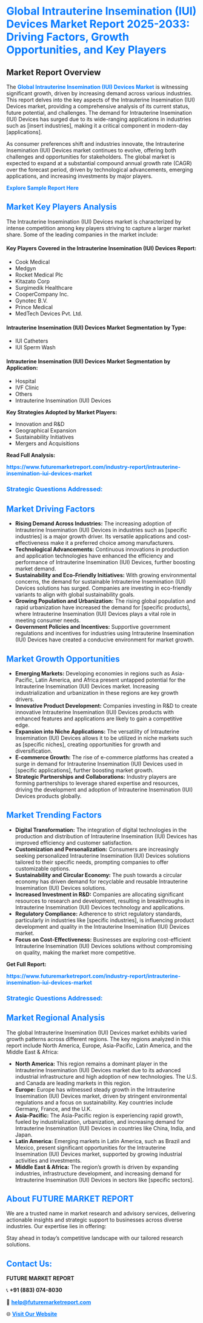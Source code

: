 <h1 style="color: #007BFF;">Global Intrauterine Insemination (IUI) Devices Market Report 2025-2033: Driving Factors, Growth Opportunities, and Key Players</h1>

<section id="overview">
<h2>Market Report Overview</h2>
<p>The <a href="https://www.futuremarketreport.com/industry-report/intrauterine-insemination-iui-devices-market" style="color: #007BFF; text-decoration: none;"><strong>Global Intrauterine Insemination (IUI) Devices Market</strong></a> is witnessing significant growth, driven by increasing demand across various industries. This report delves into the key aspects of the Intrauterine Insemination (IUI) Devices market, providing a comprehensive analysis of its current status, future potential, and challenges. The demand for Intrauterine Insemination (IUI) Devices has surged due to its wide-ranging applications in industries such as [insert industries], making it a critical component in modern-day [applications].</p>
<p>As consumer preferences shift and industries innovate, the Intrauterine Insemination (IUI) Devices market continues to evolve, offering both challenges and opportunities for stakeholders. The global market is expected to expand at a substantial compound annual growth rate (CAGR) over the forecast period, driven by technological advancements, emerging applications, and increasing investments by major players.</p>
</section>

<section id="overview">
<p><a href="https://www.futuremarketreport.com/request-sample/reportId=123145" style="color: #007BFF; text-decoration: none;"><strong>Explore Sample Report Here</strong></a></p>
</section>

<section id="key-players">
<h2 style="color: #007BFF;">Market Key Players Analysis</h2>
<p>The Intrauterine Insemination (IUI) Devices market is characterized by intense competition among key players striving to capture a larger market share. Some of the leading companies in the market include:</p>
<h4>Key Players Covered in the Intrauterine Insemination (IUI) Devices Report:</h4>
<ul><li>Cook Medical</li><li>Medgyn</li><li>Rocket Medical Plc</li><li>Kitazato Corp</li><li>Surgimedik Healthcare</li><li>CooperCompany Inc.</li><li>Gynotec B.V.</li><li>Prince Medical</li><li>MedTech Devices Pvt. Ltd.</li></ul>
<h4>Intrauterine Insemination (IUI) Devices Market Segmentation by Type:</h4>
<ul><li>IUI Catheters</li><li>IUI Sperm Wash</li></ul>

<h4>Intrauterine Insemination (IUI) Devices Market Segmentation by Application:</h4>
<ul><li>Hospital</li><li>IVF Clinic</li><li>Others</li><li>Intrauterine Insemination (IUI) Devices</li></ul>
<p><strong>Key Strategies Adopted by Market Players:</strong></p>
<ul>
<li>Innovation and R&D</li>
<li>Geographical Expansion</li>
<li>Sustainability Initiatives</li>
<li>Mergers and Acquisitions</li>
</ul>
</section>

<section>
<p><strong>Read Full Analysis: </strong></p><a href="https://www.futuremarketreport.com/industry-report/intrauterine-insemination-iui-devices-market" style="color: #007BFF; text-decoration: none;"><strong>https://www.futuremarketreport.com/industry-report/intrauterine-insemination-iui-devices-market</strong></a>
<h3 style="color: #007BFF;">Strategic Questions Addressed:</h3>
</section>

<section id="driving-factors">
<h2 style="color: #007BFF;">Market Driving Factors</h2>
<ul>
<li><strong>Rising Demand Across Industries:</strong> The increasing adoption of Intrauterine Insemination (IUI) Devices in industries such as [specific industries] is a major growth driver. Its versatile applications and cost-effectiveness make it a preferred choice among manufacturers.</li>
<li><strong>Technological Advancements:</strong> Continuous innovations in production and application technologies have enhanced the efficiency and performance of Intrauterine Insemination (IUI) Devices, further boosting market demand.</li>
<li><strong>Sustainability and Eco-Friendly Initiatives:</strong> With growing environmental concerns, the demand for sustainable Intrauterine Insemination (IUI) Devices solutions has surged. Companies are investing in eco-friendly variants to align with global sustainability goals.</li>
<li><strong>Growing Population and Urbanization:</strong> The rising global population and rapid urbanization have increased the demand for [specific products], where Intrauterine Insemination (IUI) Devices plays a vital role in meeting consumer needs.</li>
<li><strong>Government Policies and Incentives:</strong> Supportive government regulations and incentives for industries using Intrauterine Insemination (IUI) Devices have created a conducive environment for market growth.</li>
</ul>
</section>

<section id="growth-opportunities">
<h2 style="color: #007BFF;">Market Growth Opportunities</h2>
<ul>
<li><strong>Emerging Markets:</strong> Developing economies in regions such as Asia-Pacific, Latin America, and Africa present untapped potential for the Intrauterine Insemination (IUI) Devices market. Increasing industrialization and urbanization in these regions are key growth drivers.</li>
<li><strong>Innovative Product Development:</strong> Companies investing in R&D to create innovative Intrauterine Insemination (IUI) Devices products with enhanced features and applications are likely to gain a competitive edge.</li>
<li><strong>Expansion into Niche Applications:</strong> The versatility of Intrauterine Insemination (IUI) Devices allows it to be utilized in niche markets such as [specific niches], creating opportunities for growth and diversification.</li>
<li><strong>E-commerce Growth:</strong> The rise of e-commerce platforms has created a surge in demand for Intrauterine Insemination (IUI) Devices used in [specific applications], further boosting market growth.</li>
<li><strong>Strategic Partnerships and Collaborations:</strong> Industry players are forming partnerships to leverage shared expertise and resources, driving the development and adoption of Intrauterine Insemination (IUI) Devices products globally.</li>
</ul>
</section>

<section id="trending-factors">
<h2 style="color: #007BFF;">Market Trending Factors</h2>
<ul>
<li><strong>Digital Transformation:</strong> The integration of digital technologies in the production and distribution of Intrauterine Insemination (IUI) Devices has improved efficiency and customer satisfaction.</li>
<li><strong>Customization and Personalization:</strong> Consumers are increasingly seeking personalized Intrauterine Insemination (IUI) Devices solutions tailored to their specific needs, prompting companies to offer customizable options.</li>
<li><strong>Sustainability and Circular Economy:</strong> The push towards a circular economy has driven demand for recyclable and reusable Intrauterine Insemination (IUI) Devices solutions.</li>
<li><strong>Increased Investment in R&D:</strong> Companies are allocating significant resources to research and development, resulting in breakthroughs in Intrauterine Insemination (IUI) Devices technology and applications.</li>
<li><strong>Regulatory Compliance:</strong> Adherence to strict regulatory standards, particularly in industries like [specific industries], is influencing product development and quality in the Intrauterine Insemination (IUI) Devices market.</li>
<li><strong>Focus on Cost-Effectiveness:</strong> Businesses are exploring cost-efficient Intrauterine Insemination (IUI) Devices solutions without compromising on quality, making the market more competitive.</li>
</ul>
</section>

<section>
<p><strong>Get Full Report: </strong></p><a href="https://www.futuremarketreport.com/industry-report/intrauterine-insemination-iui-devices-market" style="color: #007BFF; text-decoration: none;"><strong>https://www.futuremarketreport.com/industry-report/intrauterine-insemination-iui-devices-market</strong></a>
<h3 style="color: #007BFF;">Strategic Questions Addressed:</h3>
</section>


<section id="regional-analysis">
<h2 style="color: #007BFF;">Market Regional Analysis</h2>
<p>The global Intrauterine Insemination (IUI) Devices market exhibits varied growth patterns across different regions. The key regions analyzed in this report include North America, Europe, Asia-Pacific, Latin America, and the Middle East & Africa:</p>
<ul>
<li><strong>North America:</strong> This region remains a dominant player in the Intrauterine Insemination (IUI) Devices market due to its advanced industrial infrastructure and high adoption of new technologies. The U.S. and Canada are leading markets in this region.</li>
<li><strong>Europe:</strong> Europe has witnessed steady growth in the Intrauterine Insemination (IUI) Devices market, driven by stringent environmental regulations and a focus on sustainability. Key countries include Germany, France, and the U.K.</li>
<li><strong>Asia-Pacific:</strong> The Asia-Pacific region is experiencing rapid growth, fueled by industrialization, urbanization, and increasing demand for Intrauterine Insemination (IUI) Devices in countries like China, India, and Japan.</li>
<li><strong>Latin America:</strong> Emerging markets in Latin America, such as Brazil and Mexico, present significant opportunities for the Intrauterine Insemination (IUI) Devices market, supported by growing industrial activities and investments.</li>
<li><strong>Middle East & Africa:</strong> The region’s growth is driven by expanding industries, infrastructure development, and increasing demand for Intrauterine Insemination (IUI) Devices in sectors like [specific sectors].</li>
</ul>
</section>

<footer>
<h2 style="color: #007BFF;">About FUTURE MARKET REPORT</h2>
<p>We are a trusted name in market research and advisory services, delivering actionable insights and strategic support to businesses across diverse industries. Our expertise lies in offering:</p>

<p>Stay ahead in today’s competitive landscape with our tailored research solutions.</p>

<h2 style="color: #007BFF;">Contact Us:</h2>
<p><strong>FUTURE MARKET REPORT</strong></p>
<p>📞 <strong>+91 (883) 074-8030</strong></p>
<p>📧 <strong><a href="mailto:help@futuremarketreport.com" style="color: #007BFF;">help@futuremarketreport.com</a></strong></p>
<p>🌐 <strong><a href="https://www.futuremarketreport.com/" style="color: #007BFF;">Visit Our Website</a></strong></p>
</footer>